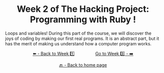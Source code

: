 <h1 align="center">Week 2 of The Hacking Project: Programming with Ruby !</h1>

Loops and variables! During this part of the course, we will discover the joys of coding by making our first real programs. It is an abstract part, but it has the merit of making us understand how a computer program works.

<div align="center">
  
  [⬅️ - Back to Week 1️⃣](https://github.com/BenjaminCharmes/THP_Introduction/tree/main/Week_1)
  &nbsp;&nbsp;&nbsp;&nbsp;&nbsp;&nbsp;&nbsp;&nbsp;&nbsp;&nbsp;&nbsp;&nbsp;&nbsp;&nbsp;&nbsp;
  [Go to Week 3️⃣ - ➡️](https://github.com/BenjaminCharmes/THP_Introduction/tree/main/Week_3)

</div>

<div align="center">

  [🔙 - Back to home page](https://github.com/BenjaminCharmes/THP_Introduction)

</div>
